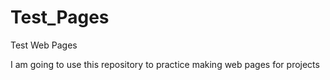 # Test_Pages
Test Web Pages

I am going to use this repository to practice making web pages for projects
